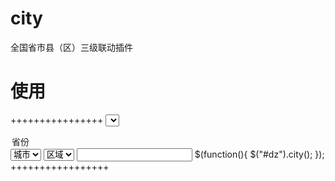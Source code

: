 # city
全国省市县（区）三级联动插件
# 使用
++++++++++++++++
<select id="province" class="form-control">
  <option selected="selected" value="">省份</option> 
</select>
<select id="city" class="form-control">
  <option selected="selected" value="">城市</option>
</select>
<select id="county" class="form-control">
  <option selected="selected" value="">区域</option> 
</select>
<input type="hidden" id="position" name="position" value="">
<input type="hidden" id="area" name="area" value="">
<input type="text" class="form-control" name="address" id="address" value="">
$(function(){
	$("#dz").city();
});
+++++++++++++++++
